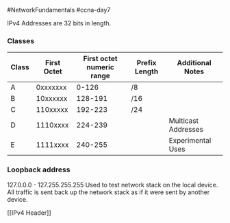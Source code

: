 #NetworkFundamentals #ccna-day7

IPv4 Addresses are 32 bits in length.

### Classes

| Class | First Octet | First octet numeric range | Prefix Length | Additional Notes    |
| ----- | ----------- | ------------------------- | ------------- | ------------------- |
| A     | 0xxxxxxx    | 0-126                     | /8            |                     |
| B     | 10xxxxxx    | 128-191                   | /16           |                     |
| C     | 110xxxxx    | 192-223                   | /24           |                     |
| D     | 1110xxxx    | 224-239                   |               | Multicast Addresses |
| E     | 1111xxxx    | 240-255                   |               | Experimental Uses   |

### Loopback address
127.0.0.0 - 127.255.255.255
Used to test network stack on the local device. All traffic is sent back up the network stack as if it were sent by another device.

[[IPv4 Header]]
